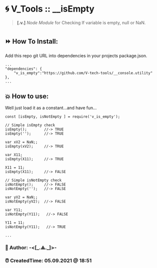 # 🌀 V_Tools :: **__isEmpty**
> **[.v.]** *Node Module* for Checking If variable is empty, null or NaN.

#
## ⏩ How To Install:
Add this repo git URL into dependencies in your projects package.json.  

	...
	"dependencies": {
		"v_is_empty":"https://github.com/V-tech-tools/__console.utility"  
	}, 
	...

## 💥 How to use:
Well just load it as a constant...and have fun... 

	const [isEmpty, isNotEmpty ] = require('v_is_empty');

	// Simple isEmpty check
	isEmpty();        //-> TRUE
	isEmpty('');      //-> TRUE

	var xV2 = NaN;;
	isEmpty(xV2);     //-> TRUE

	var X11;
	isEmpty(X11);     //-> TRUE
  
	X11 = 11;
	isEmpty(X11);     //-> FALSE

	// Simple isNotEmpty check
	isNotEmpty();     //-> FALSE
	isNotEmpty('');   //-> FALSE

	var yV2 = NaN;;
	isNotEmpty(yV2);  //-> FALSE

	var Y11;
	isNotEmpty(Y11);   //-> FALSE
  
	Y11 = 11;
	isNotEmpty(Y11);   //-> TRUE
  
	...



### 👻 Author: **-<[\_.⟁.\_]>-**   
### ⏰ CreatedTime: 05.09.2021 @ 18:51

